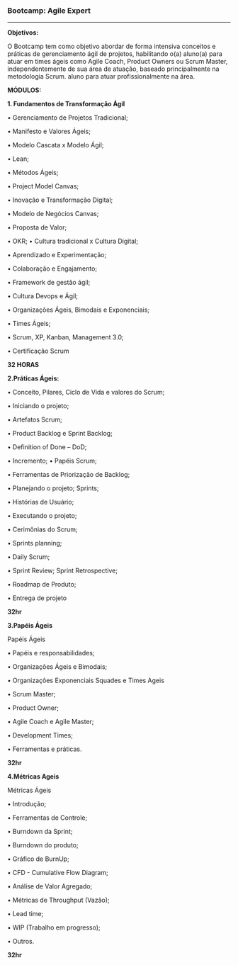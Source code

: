 <h3>Bootcamp: Agile Expert </h3>

--------------

**Objetivos:**

O Bootcamp tem como objetivo abordar de forma intensiva conceitos e práticas de  gerenciamento ágil de projetos, habilitando o(a) aluno(a) para atuar em times ágeis  como Agile Coach, Product Owners ou Scrum Master, independentemente de sua  área de atuação, baseado principalmente na metodologia Scrum. aluno para atuar  profissionalmente na área.



**MÓDULOS:**

**1. Fundamentos de Transformação Ágil**

 • Gerenciamento de Projetos Tradicional;

 • Manifesto e Valores Ágeis; 

• Modelo Cascata x Modelo Ágil; 

• Lean; 

• Métodos Ágeis; 

• Project Model Canvas;

 • Inovação e Transformação Digital;

 • Modelo de Negócios Canvas;

 • Proposta de Valor; 

• OKR; • Cultura tradicional x Cultura Digital; 

• Aprendizado e Experimentação; 

• Colaboração e Engajamento; 

• Framework de gestão ágil; 

• Cultura Devops e Ágil;

 • Organizações Ágeis, Bimodais e  Exponenciais; 

• Times Ágeis; 

• Scrum, XP, Kanban, Management 3.0; 

• Certificação Scrum

**32 HORAS**



**2.Práticas Ágeis:**

• Conceito, Pilares, Ciclo de Vida  e valores do Scrum;

• Iniciando o projeto; 

• Artefatos Scrum;

• Product Backlog e Sprint Backlog; 

• Definition of Done – DoD; 

• Incremento; • Papéis Scrum; 

• Ferramentas de Priorização de Backlog; 

• Planejando o projeto; Sprints; 

• Histórias de Usuário; 

• Executando o projeto; 

• Cerimônias do Scrum; 

• Sprints planning; 

• Daily Scrum; 

• Sprint Review; Sprint Retrospective; 

• Roadmap de Produto; 

• Entrega de projeto

**32hr**



**3.Papéis Ágeis**

Papéis Ágeis 

• Papéis e responsabilidades; 

• Organizações Ágeis e Bimodais;

 • Organizações Exponenciais Squades e Times Ageis

• Scrum Master;

• Product Owner; 

• Agile Coach e Agile Master; 

• Development Times; 

• Ferramentas e práticas.

**32hr**



**4.Métricas Ageis**

Métricas Ágeis 

• Introdução; 

• Ferramentas de Controle; 

• Burndown da Sprint; 

• Burndown do produto; 

• Gráfico de BurnUp;

 • CFD - Cumulative Flow Diagram; 

• Análise de Valor Agregado; 

• Métricas de Throughput (Vazão); 

• Lead time; 

• WIP (Trabalho em progresso); 

• Outros.



**32hr**

